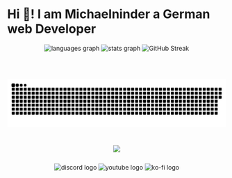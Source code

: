 <h1 align="left">Hi 👋! I am Michaelninder a German web Developer</h1>

<div align="center">
  <img src="https://github-readme-stats.vercel.app/api/top-langs/?username=Michaelninder&locale=de&hide_title=true&layout=compact&card_width=300&langs_count=9&theme=dracula&hide_border=true" height="150" alt="languages graph"  />
  <!--img src="https://streak-stats.demolab.com?user=Michaelninder&locale=en&mode=daily&theme=dracula&hide_border=true&border_radius=5&date_format=M%20j%5B,%20Y%5D" height="150" alt="streak graph"  /-->
  <img src="https://github-readme-stats.vercel.app/api?username=michaelninder&hide_title=false&hide_rank=true&show_icons=true&include_all_commits=true&count_private=true&disable_animations=false&theme=dracula&locale=en&hide_border=true&custom_title=Stats%20on%20Github" height="150" alt="stats graph"  />
  <img src="https://streak-stats.demolab.com?user=michaelninder&theme=dark&hide_border=true&date_format=j%20M%5B%20Y%5D" alt="GitHub Streak" /></a>
  <!--img src="https://github-readme-stats.vercel.app/api/top-langs/?username=michaelninder&theme=vue-dark&show_icons=true&hide_border=true&layout=compact&langs_count=8" height="175" alt="stats graph"  />
</div-->

###

<!--div align="center">
  <img src="https://skillicons.dev/icons?i=vscode" height="30" alt="vscode logo"  />
  <img width="16" />
  <img src="https://skillicons.dev/icons?i=discord" height="30" alt="discord logo"  />
  <img width="16" />
  <img src="https://skillicons.dev/icons?i=linux" height="30" alt="linux logo"  />
  <img width="16" />
  <img src="https://cdn.jsdelivr.net/gh/devicons/devicon/icons/html5/html5-original.svg" height="30" alt="html5 logo"  />
  <img width="16" />
  <img src="https://cdn.jsdelivr.net/gh/devicons/devicon/icons/css3/css3-original.svg" height="30" alt="css3 logo"  />
  <img width="16" />
  <img src="https://skillicons.dev/icons?i=php" height="30" alt="php logo"  />
  <img width="16" />
  <img src="https://skillicons.dev/icons?i=stackoverflow" height="30" alt="stackoverflow logo"  />
  <img width="16" />
  <img src="https://skillicons.dev/icons?i=docker" height="30" alt="docker logo"  />
  <img width="16" />
  <img src="https://skillicons.dev/icons?i=idea" height="30" alt="intellijidea logo"  />
  <img width="16" />
  <img src="https://skillicons.dev/icons?i=powershell" height="30" alt="powershell logo"  />
  <img width="16" />
  <img src="https://skillicons.dev/icons?i=raspberrypi" height="30" alt="raspberrypi logo"  />
  <img width="16" />
  <img src="https://skillicons.dev/icons?i=wordpress" height="30" alt="wordpress logo"  />
  <img width="16" />
  <img src="https://cdn.jsdelivr.net/gh/devicons/devicon/icons/python/python-original.svg" height="30" alt="python logo"  />
  <img width="16" />
  <img src="https://cdn.jsdelivr.net/gh/devicons/devicon/icons/mysql/mysql-original.svg" height="30" alt="mysql logo"  />
</div-->

###

<!--div align="left">
  <img src="https://img.shields.io/static/v1?message=Youtube&logo=youtube&label=&color=FF0000&logoColor=white&labelColor=&style=for-the-badge" height="35" alt="youtube logo"  />
  <img src="https://img.shields.io/static/v1?message=Twitch&logo=twitch&label=&color=9146FF&logoColor=white&labelColor=&style=for-the-badge" height="35" alt="twitch logo"  />
  <img src="https://img.shields.io/static/v1?message=Discord&logo=discord&label=&color=7289DA&logoColor=white&labelColor=&style=for-the-badge" height="35" alt="discord logo"  />
  <img src="https://img.shields.io/static/v1?message=Ko-fi&logo=ko-fi&label=&color=F16061&logoColor=white&labelColor=&style=for-the-badge" height="35" alt="ko-fi logo"  />
  <img src="https://img.shields.io/static/v1?message=Gmail&logo=gmail&label=&color=D14836&logoColor=white&labelColor=&style=for-the-badge" height="35" alt="gmail logo"  />
  <img src="https://img.shields.io/static/v1?message=Outlook&logo=microsoft-outlook&label=&color=0078D4&logoColor=white&labelColor=&style=for-the-badge" height="35" alt="microsoft-outlook logo"  />
  <img src="https://img.shields.io/static/v1?message=Stackoverflow&logo=stackoverflow&label=&color=FE7A16&logoColor=white&labelColor=&style=for-the-badge" height="35" alt="stackoverflow logo"  />
  <img src="https://img.shields.io/static/v1?message=Signal&logo=signal&label=&color=039BE5&logoColor=white&labelColor=&style=for-the-badge" height="35" alt="signal logo"  />
  <img src="https://img.shields.io/static/v1?message=Codepen&logo=codepen&label=&color=000000&logoColor=white&labelColor=&style=for-the-badge" height="35" alt="codepen logo"  />
</div-->

###

<!--div align="center">
  <img src="https://github-profile-trophy.vercel.app?username=Michaelninder&" height="150" alt="trophy graph"  />
</div-->

###

<br clear="both">

<!--div align="center">
  <a href="https://open.spotify.com/user/Michaelninder">
    <img src="https://spotify-recently-played-readme.vercel.app/api?user=Michaelninder&count=5&unique=true" alt="Spotify recently played"  />
  </a>
</div-->

###

<picture>
  <source media="(prefers-color-scheme: dark)" srcset="https://raw.githubusercontent.com/Michaelninder/Michaelninder/output/github-snake-dark.svg" />
  <source media="(prefers-color-scheme: light)" srcset="https://raw.githubusercontent.com/Michaelninder/Michaelninder/output/github-snake.svg" />
  <img alt="github-snake" src="https://raw.githubusercontent.com/Michaelninder/Michaelninder/output/github-snake.svg" />
</picture>
<!--img src="https://raw.githubusercontent.com/Michaelninder/Michaelninder/output/snake.svg" alt="Snake animation" /-->

###

<br clear="both">

<div align="center">
  <img src="https://profile-counter.glitch.me/Michaelninder/count.svg?"  />
</div>

###

<div align="center">
  <img src="https://raw.githubusercontent.com/maurodesouza/profile-readme-generator/master/src/assets/icons/social/discord/default.svg" width="52" height="40" alt="discord logo"  />
  <img src="https://raw.githubusercontent.com/maurodesouza/profile-readme-generator/master/src/assets/icons/social/youtube/default.svg" width="52" height="40" alt="youtube logo"  />
  <img src="https://raw.githubusercontent.com/maurodesouza/profile-readme-generator/master/src/assets/icons/social/ko-fi/default.svg" width="52" height="40" alt="ko-fi logo"  />
</div>

###
